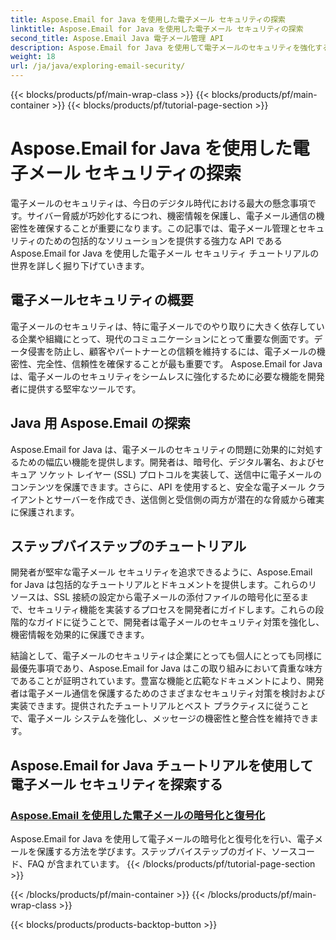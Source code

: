 ```yaml
---
title: Aspose.Email for Java を使用した電子メール セキュリティの探索
linktitle: Aspose.Email for Java を使用した電子メール セキュリティの探索
second_title: Aspose.Email Java 電子メール管理 API
description: Aspose.Email for Java を使用して電子メールのセキュリティを強化する方法を説明します。ステップバイステップのチュートリアルとベスト プラクティスをご覧ください。
weight: 18
url: /ja/java/exploring-email-security/
---
```


{{< blocks/products/pf/main-wrap-class >}}
{{< blocks/products/pf/main-container >}}
{{< blocks/products/pf/tutorial-page-section >}}

# Aspose.Email for Java を使用した電子メール セキュリティの探索


電子メールのセキュリティは、今日のデジタル時代における最大の懸念事項です。サイバー脅威が巧妙化するにつれ、機密情報を保護し、電子メール通信の機密性を確保することが重要になります。この記事では、電子メール管理とセキュリティのための包括的なソリューションを提供する強力な API である Aspose.Email for Java を使用した電子メール セキュリティ チュートリアルの世界を詳しく掘り下げていきます。

## 電子メールセキュリティの概要

電子メールのセキュリティは、特に電子メールでのやり取りに大きく依存している企業や組織にとって、現代のコミュニケーションにとって重要な側面です。データ侵害を防止し、顧客やパートナーとの信頼を維持するには、電子メールの機密性、完全性、信頼性を確保することが最も重要です。 Aspose.Email for Java は、電子メールのセキュリティをシームレスに強化するために必要な機能を開発者に提供する堅牢なツールです。

## Java 用 Aspose.Email の探索

Aspose.Email for Java は、電子メールのセキュリティの問題に効果的に対処するための幅広い機能を提供します。開発者は、暗号化、デジタル署名、およびセキュア ソケット レイヤー (SSL) プロトコルを実装して、送信中に電子メールのコンテンツを保護できます。さらに、API を使用すると、安全な電子メール クライアントとサーバーを作成でき、送信側と受信側の両方が潜在的な脅威から確実に保護されます。

## ステップバイステップのチュートリアル

開発者が堅牢な電子メール セキュリティを追求できるように、Aspose.Email for Java は包括的なチュートリアルとドキュメントを提供します。これらのリソースは、SSL 接続の設定から電子メールの添付ファイルの暗号化に至るまで、セキュリティ機能を実装するプロセスを開発者にガイドします。これらの段階的なガイドに従うことで、開発者は電子メールのセキュリティ対策を強化し、機密情報を効果的に保護できます。

結論として、電子メールのセキュリティは企業にとっても個人にとっても同様に最優先事項であり、Aspose.Email for Java はこの取り組みにおいて貴重な味方であることが証明されています。豊富な機能と広範なドキュメントにより、開発者は電子メール通信を保護するためのさまざまなセキュリティ対策を検討および実装できます。提供されたチュートリアルとベスト プラクティスに従うことで、電子メール システムを強化し、メッセージの機密性と整合性を維持できます。

## Aspose.Email for Java チュートリアルを使用して電子メール セキュリティを探索する
### [Aspose.Email を使用した電子メールの暗号化と復号化](./email-encryption-and-decryption/)
Aspose.Email for Java を使用して電子メールの暗号化と復号化を行い、電子メールを保護する方法を学びます。ステップバイステップのガイド、ソースコード、FAQ が含まれています。
{{< /blocks/products/pf/tutorial-page-section >}}

{{< /blocks/products/pf/main-container >}}
{{< /blocks/products/pf/main-wrap-class >}}

{{< blocks/products/products-backtop-button >}}

